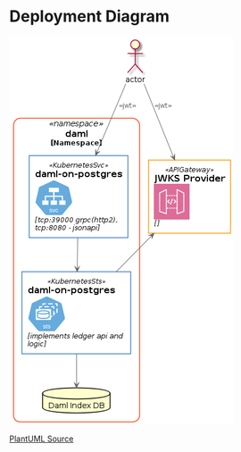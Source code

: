# Deployment Diagram

![Orion](diagrams/daml-on-postgres.png)

[PlantUML Source](diagrams/daml-on-postgres.plantuml)
